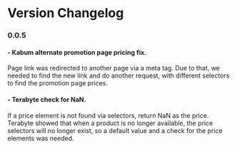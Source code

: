 # Version Changelog

### 0.0.5
#### - Kabum alternate promotion page pricing fix.
Page link was redirected to another page via a meta tag.
Due to that, we needed to find the new link and do another request,
with different selectors to find the promotion page prices.

#### - Terabyte check for NaN.
If a price element is not found via selectors, return NaN as the price.
Terabyte showed that when a product is no longer available, the price selectors will no longer exist,
so a default value and a check for the price elements was needed.
